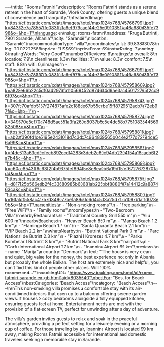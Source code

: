 ---\ntitle: "Rooms Fatmiri"\ndescription: "Rooms Fatmiri stands as a serene retreat in the heart of Sarandë, Vlorë County, offering guests a unique blend of convenience and tranquility."\nfeaturedImage: "https://cf.bstatic.com/xdata/images/hotel/max1024x768/457667991.jpg?k=84362e7a78557ffc083ffa1a6ef979dacf44e25e09103517a46a680d35fe7398&o=&hp=1"\nlanguage: en\nslug: rooms-fatmiri\naddress: "Rruga Butrinti, 7901 Sarandë, Albania"\ncity: "Sarandë"\nlocation: "Sarandë"\naccommodationType: "villa"\ncoordinates:\n  lat: 39.83883078\n  lng: 20.02222568\nprice: "US$69"\npriceFrom: 69\nstarRating: 3\nrating: 8\nratingWords: "Very Good"\nnumberOfReviews: 6\nratings:\n  overall: 8\n  location: 7.9\n  cleanliness: 8.3\n  facilities: 7.1\n  value: 8.3\n  comfort: 7.5\n  staff: 8.8\n  wifi: 0\nimages:\n  - "https://cf.bstatic.com/xdata/images/hotel/max1024x768/457667991.jpg?k=84362e7a78557ffc083ffa1a6ef979dacf44e25e09103517a46a680d35fe7398&o=&hp=1"\n  - "https://cf.bstatic.com/xdata/images/hotel/max1024x768/457958609.jpg?k=a828e66b22c5df0a42976fa110569452d874634d9ae3ac450172765f2cc96f97&o=&hp=1"\n  - "https://cf.bstatic.com/xdata/images/hotel/max1024x768/457958743.jpg?k=307fc70afdb5187f274875afe2c188de67b55cebe15ff8729512acb7a72eb97f&o=&hp=1"\n  - "https://cf.bstatic.com/xdata/images/hotel/max1024x768/457958774.jpg?k=349670e5cf70d748d5ae551a3fa260d8037b5c5e4dc58b775108354456982508&o=&hp=1"\n  - "https://cf.bstatic.com/xdata/images/hotel/max1024x768/457958818.jpg?k=ab2af390fd1ce5195e2431018d7c3dc7c964839565b044e2f77d72794ce56a99&o=&hp=1"\n  - "https://cf.bstatic.com/xdata/images/hotel/max1024x768/457958587.jpg?k=f4de813a63cd9cfecb892ecdf4283c3deb2c60c94db2304154a18eacb6f2a7b4&o=&hp=1"\n  - "https://cf.bstatic.com/xdata/images/hotel/max1024x768/457958698.jpg?k=c60ac8543ff6d63f2f4b9675fef89415e8e8ea0b6a19d15fef67276728701add&o=&hp=1"\n  - "https://cf.bstatic.com/xdata/images/hotel/max1024x768/457958755.jpg?k=d817125b566edb2f4c33680985b60681ab225bbf8880f87a14412c9a887463ca&o=&hp=1"\n  - "https://cf.bstatic.com/xdata/images/hotel/max1024x768/457958800.jpg?k=16fa1df558ac41757d349077be1a89c0c6d4c503a25d715b1097b1af1d073e9b&o=&hp=1"\namenities:\n  - "Non-smoking rooms"\n  - "Free parking"\n  - "Free WiFi"\n  - "Family rooms"\nroomTypes:\n  - "Two-Bedroom Villa"\nnearbyRestaurants:\n  - "Traditional Country Grill 550 m"\n  - "Aliu 600 m"\nnearbyBeaches:\n  - "Heaven Beach 850 m"\n  - "Mango Beach 1.2 km"\n  - "Flamingo Beach 1.7 km"\n  - "Santa Quaranta Beach 2.1 km"\n  - "VIP Beach 2.2 km"\nwhatsNearby:\n  - "Butrint National Park 0 m"\n  - "Parc National de Butrint 2.3 km"\n  - "Plazhi I Krorezes 4.7 km"\n  - "Parku Kombetar I Butrintit 8 km"\n  - "Butrint National Park 8 km"\nairports:\n  - "Corfu International Airport 27 km"\n  - "Ioannina Airport 69 km"\nreviews:\n  - name: "Marija"\n    country: "Denmark"\n    text: "“The house is very clean and quiet, big value for the money, the best experience not only in Albania but probably the whole Balkan. The host are extremely nice and helpful, you can’t find this kind of people other places. Will 100% recommend...”"\nbookingURL: "https://www.booking.com/hotel/al/rooms-fatmiri-sarande.en-gb.html?aid=8035640"\nbestFor: "Best for Beach Access"\nbestCategories: "Beach Access"\ncategory: "Beach Access"\n---\n\nThis non-smoking villa promises a comfortable stay with its air-conditioned interiors that open up to a balcony offering serene garden views. It houses 2 cozy bedrooms alongside a fully equipped kitchen, ensuring guests feel at home. Entertainment needs are met with the provision of a flat-screen TV, perfect for unwinding after a day of adventure.

The villa's garden invites guests to relax and soak in the peaceful atmosphere, providing a perfect setting for a leisurely evening or a morning cup of coffee. For those traveling by air, Ioannina Airport is located 99 km away, making Rooms Fatmiri accessible for international and domestic travelers seeking a memorable stay in Sarandë.